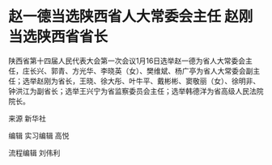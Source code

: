 # 赵一德当选陕西省人大常委会主任 赵刚当选陕西省省长

陕西省第十四届人民代表大会第一次会议1月16日选举赵一德为省人大常委会主任，庄长兴、郭青、方光华、李晓英（女）、樊维斌、杨广亭为省人大常委会副主任；选举赵刚为省长，王晓、徐大彤、叶牛平、戴彬彬、窦敬丽（女）、徐明非、钟洪江为副省长；选举王兴宁为省监察委员会主任；选举韩德洋为省高级人民法院院长。

来源 新华社

编辑 实习编辑 高悦

流程编辑 刘伟利

